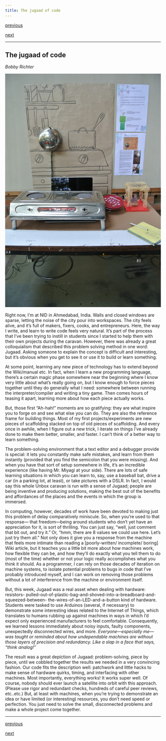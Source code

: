 ```yaml
---
title: The jugaad of code
---
```


<div id="nav">
  <p class="alignleft"><a href="4_02.html">previous</a></p>
  <p class="alignright"><a href="4_04.html">next</a></p>
  <div style="clear: both;"></div>
</div>

---

## The jugaad of code
_Bobby Richter_

![](images/29.jpg)

Right now, I’m at NID in Ahmedabad, India. Walls and closed windows are sparse, letting the noise of the city pour into workspaces. The city feels alive, and it’s full of makers, fixers, cooks, and entrepreneurs. Here, the way I write, and learn to write code feels very natural. It’s part of the process that I’ve been trying to instill in students since I started to help them with their own projects during the caravan. However, there was already a great colloquialism that described this problem solving method in one word: Jugaad. Asking someone to explain the concept is difficult and interesting, but it’s obvious when you get to see it or use it to build or learn something.

At some point, learning any new piece of technology has to extend beyond the Wiki/manual etc. In fact, when I learn a new programming language, there’s a certain magic phase somewhere near the beginning where I know very little about what’s really going on, but I know enough to force pieces together until they do generally what I need: somewhere between running the interpreter/compiler and writing a tiny game. Then comes hours of teasing it apart, learning more about how each piece actually works.

But, those first “Ah-hah!” moments are so gratifying: they are what inspire you to forge on and see what else you can do. They are also the reference frame for building things. Most of my first projects/experiments are new pieces of scaffolding stacked on top of old pieces of scaffolding. And every once in awhile, when I figure out a new trick, I iterate on things I’ve already done to make them better, smaller, and faster. I can’t think of a better way to learn something.

The problem-solving environment that a text editor and a debugger provide is special: it lets you constantly make safe mistakes, and learn from them instantly (provided that you find the semicolon that you were missing). And when you have that sort of setup somewhere in life, it’s an incredible experience (like having Mr. Miyagi at your side). There are lots of safe learning situations in which you can learn to, say, use a baseball bat, drive a car (in a parking lot, at least), or take pictures with a DSLR. In fact, I would say this whole Unbox caravan is run with a sense of Jugaad; people are being inventive and producing solutions, making the best out of the benefits and affordances of the places and the events in which the group is immersed.

In computing, however, decades of work have been devoted to making just this problem of delay comparatively miniscule. So, when you’re used to that response— that freedom—being around students who don’t yet have an appreciation for it, is sort of thrilling. You can just say, “well, just comment that bit out, and try it.” Or, “hmm, there are 8 values we could use here. Let’s just try them all.” Not only does it give you a response from the machine that feels more intimate than reading a [poorly-written/ incomplete/ boring] Wiki article, but it teaches you a little bit more about how machines work, how flexible they can be, and how they’ll do exactly what you tell them to do (most of the time) whether or not your logic really accomplishes what you think it should. As a programmer, I can rely on those decades of iteration on machine systems, to isolate potential problems to bugs
in code that I’ve probably introduced myself, and I can work on removing those problems without a lot of interference from the machine or environment itself.

But, this week, Jugaad was a real asset when dealing with hardware: resistors- pulled-out-of-plastic-bag-and-shoved-into-a-breadboard-and-squeezed-between- the-wires-of-an-LED-and-a-button kind of hardware. Students were tasked to use Arduinos (several, if necessary) to demonstrate some interesting ideas related to the Internet of Things, which translates to humans rubbing up against machines in ways in which I’d expect only experienced manufacturers to feel comfortable. Consequently, we learned lessons immediately about noisy inputs, faulty components, unexpectedly disconnected wires, and more. _Everyone—especially me— was taught or reminded about how undependable machines are without those layers of precision and redundancy. Like a slap in a face that says, “think analog!”_

The result was a great depiction of Jugaad: problem-solving, piece by piece, until we cobbled together the results we needed in a very convincing fashion. Our code fits the description well: patchwork and little hacks to make sense of hardware quirks, timing, and interfacing with other machines. Most importantly, everything works! It works super well. Of course, nobody should ever launch a satellite into orbit with this approach. (Please use rigor and redundant checks, hundreds of careful peer reviews, etc..etc.) But, at least with machines, when you’re trying to demonstrate an idea or have limited (or interesting) resources, you don’t need speed or perfection. You just need to solve the small, disconnected problems and make a whole project come together.

---

<div id="nav">
  <p class="alignleft"><a href="4_02.html">previous</a></p>
  <p class="alignright"><a href="4_04.html">next</a></p>
  <div style="clear: both;"></div>
</div>